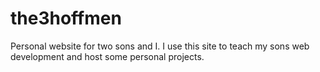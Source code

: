 # the3hoffmen
Personal website for two sons and I. I use this site to teach my sons web development and host some personal projects.
